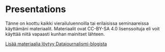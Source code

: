 # Presentations

Tänne on koottu kaikki vierailuluennoilla tai erilaisissa seminaareissa käyttämäni materiaalit. Materiaalit ovat CC-BY-SA 4.0 lisenssoituja eli voit käyttää niitä vapaasti kunhan mainitset lähteen.

[Lisää materiaalia löytyy Datajournalismi-blogista](http://datajournalismi.blogspot.fi/p/luentomateriaalit.html)
